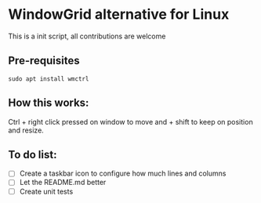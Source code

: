 # WindowGrid alternative for Linux
This is a init script, all contributions are welcome

## Pre-requisites
```commandline
sudo apt install wmctrl
```

## How this works:
Ctrl + right click pressed on window to move and + shift to keep on position and resize.

## To do list:
- [ ] Create a taskbar icon to configure how much lines and columns
- [ ] Let the README.md better
- [ ] Create unit tests